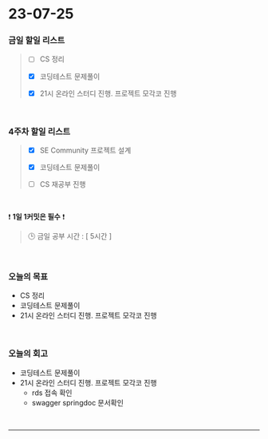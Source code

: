 # 23-07-25
### 금일 할일 리스트
> - [ ]  CS 정리
>
> - [x]  코딩테스트 문제풀이
>
> - [x]  21시 온라인 스터디 진행. 프로젝트 모각코 진행


<br/>

### 4주차 할일 리스트  
> - [x]  SE Community 프로젝트 설계
>
> - [x]  코딩테스트 문제풀이
>
> - [ ]  CS 재공부 진행

<br/>

❗ **1일 1커밋은 필수** ❗
> 🕒 금일 공부 시간 : [ 5시간 ]
  
<br/>

### 오늘의 목표
- CS 정리
- 코딩테스트 문제풀이
- 21시 온라인 스터디 진행. 프로젝트 모각코 진행

<br>

### 오늘의 회고
- 코딩테스트 문제풀이
- 21시 온라인 스터디 진행. 프로젝트 모각코 진행
    - rds 접속 확인
    - swagger springdoc 문서확인

<br/>

------------  
